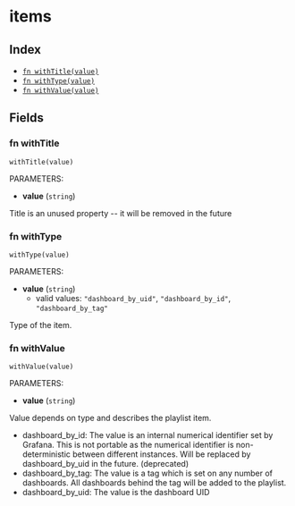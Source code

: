 # items



## Index

* [`fn withTitle(value)`](#fn-withtitle)
* [`fn withType(value)`](#fn-withtype)
* [`fn withValue(value)`](#fn-withvalue)

## Fields

### fn withTitle

```jsonnet
withTitle(value)
```

PARAMETERS:

* **value** (`string`)

Title is an unused property -- it will be removed in the future
### fn withType

```jsonnet
withType(value)
```

PARAMETERS:

* **value** (`string`)
   - valid values: `"dashboard_by_uid"`, `"dashboard_by_id"`, `"dashboard_by_tag"`

Type of the item.
### fn withValue

```jsonnet
withValue(value)
```

PARAMETERS:

* **value** (`string`)

Value depends on type and describes the playlist item.

 - dashboard_by_id: The value is an internal numerical identifier set by Grafana. This
 is not portable as the numerical identifier is non-deterministic between different instances.
 Will be replaced by dashboard_by_uid in the future. (deprecated)
 - dashboard_by_tag: The value is a tag which is set on any number of dashboards. All
 dashboards behind the tag will be added to the playlist.
 - dashboard_by_uid: The value is the dashboard UID